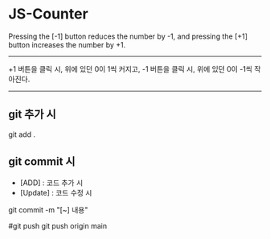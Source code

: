 # JS-Counter
Pressing the [-1] button reduces the number by -1, and pressing the [+1] button increases the number by +1.

------------

+1 버튼을 클릭 시, 위에 있던 0이 1씩 커지고, -1 버튼을 클릭 시, 위에 있던 0이 -1씩 작아진다.

------------

## git 추가 시
  git add .

## git commit 시
  + [ADD] : 코드 추가 시
  + [Update] : 코드 수정 시
  
  git commit -m "[~] 내용"
 
#git push
  git push origin main

